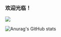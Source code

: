### 欢迎光临！

<img src="https://ghchart.rshah.org/zevino" />

![Anurag's GitHub stats](https://github-readme-stats.vercel.app/api?username=zevino&count_private=true&show_icons=true&theme=radical)
